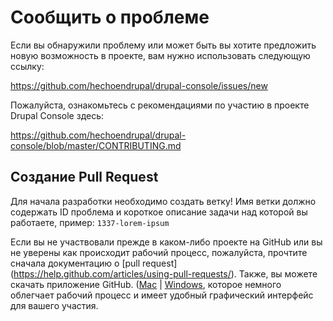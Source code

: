 # Сообщить о проблеме
Если вы обнаружили проблему или может быть вы хотите предложить новую возможность в проекте, вам нужно использовать следующую ссылку:

https://github.com/hechoendrupal/drupal-console/issues/new

Пожалуйста, ознакомьтесь с рекомендациями по участию в проекте Drupal Console здесь:

https://github.com/hechoendrupal/drupal-console/blob/master/CONTRIBUTING.md

## Создание Pull Request
Для начала разработки необходимо создать ветку! Имя ветки должно содержать ID проблема и короткое описание задачи над которой вы работаете, пример: `1337-lorem-ipsum`

Если вы не участвовали прежде в каком-либо проекте на GitHub или вы не уверены как происходит рабочий процесс, пожалуйста, прочтите сначала документацию о [pull request] (https://help.github.com/articles/using-pull-requests/). Также, вы можете скачать приложение GitHub.
([Mac](https://mac.github.com) | [Windows](https://windows.github.com), которое немного облегчает рабочий процесс и имеет удобный графический интерфейс для вашего участия.
